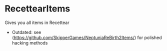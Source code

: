 # RecettearItems
Gives you all items in Recettear

* Outdated: see (https://github.com/SkipperGames/NeptuniaReBirth2Items/) for polished hacking methods
